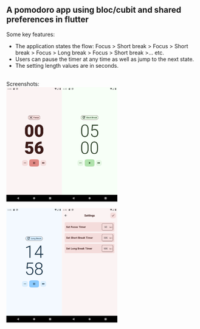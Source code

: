 ## A pomodoro app using bloc/cubit and shared preferences in flutter

Some key features:
- The application states the flow:
Focus > Short break > Focus > Short break > Focus > Long break > Focus > Short break >... etc.
- Users can pause the timer at any time as well as jump to the next state.
- The setting length values are in seconds.
 <br>
Screenshots:
 <br>
<div style="display: flex; flex-direction: row;">
  
  <img src="https://github.com/sayedabdul-aziz/pomodoro_timer/blob/main/screenshots/1.png" height="300">
  <img src="https://github.com/sayedabdul-aziz/pomodoro_timer/blob/main/screenshots/2.png" height="300">
</div>

<br>
<div style="display: flex; flex-direction: row;">
  <img src="https://github.com/sayedabdul-aziz/pomodoro_timer/blob/main/screenshots/3.png" height="300">
  <img src="https://github.com/sayedabdul-aziz/pomodoro_timer/blob/main/screenshots/4.png" height="300">
</div>
